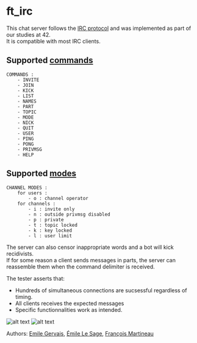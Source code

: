 # ft_irc

This chat server follows the [IRC protocol](https://modern.ircdocs.horse/) and was implemented as part of our studies at 42.<br>
It is compatible with most IRC clients.<br>

## Supported [commands](https://modern.ircdocs.horse/#command)

```
COMMANDS :
    - INVITE
    - JOIN
    - KICK
    - LIST
    - NAMES
    - PART
    - TOPIC
    - MODE
    - NICK
    - QUIT
    - USER
    - PING
    - PONG
    - PRIVMSG
    - HELP
```

## Supported [modes](https://modern.ircdocs.horse/#oper-user-mode)

```
CHANNEL MODES :
    for users :
        - o : channel operator
    for channels :
        - i : invite only
        - n : outside privmsg disabled
        - p : private
        - t : topic locked
        - k : key locked
        - l : user limit
```

The server can also censor inappropriate words and a bot will kick recidivists. <br>
If for some reason a client sends messages in parts, the server can reassemble them when the command delimiter is received. <br>

The tester asserts that:
- Hundreds of simultaneous connections are sucsessful regardless of timing.
- All clients receives the expected messages
- Specific functionnalities work as intended. <br>

![alt text](https://i.postimg.cc/FzCG4BkC/irc-chat2.gif)
![alt text](https://i.postimg.cc/X7nCg8ht/irc-chat.gif)


Authors: [Emile Gervais](https://github.com/emgervais), [Émile Le Sage](https://github.com/ele-sage), [François Martineau](https://github.com/francoismartineau)
